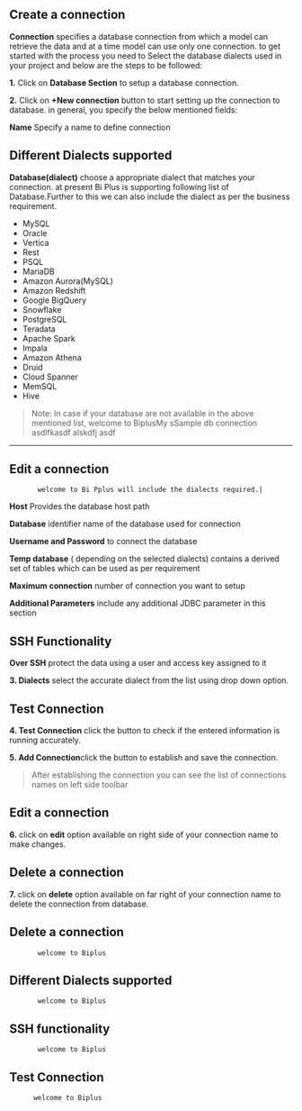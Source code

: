 ## Create  a connection 

 **Connection** specifies a database connection from which a model can retrieve the data and at  a time model can use only one connection. to get started with the process you need to Select the database dialects used in your project and below are the steps to be followed:
 
**1.** Click on **Database Section** to setup a database connection.

**2.** Click on **+New connection**  button to start setting up the connection to database. in general, you specify the below mentioned fields:

**Name** Specify a name to define connection

## Different Dialects supported

 **Database(dialect)** choose a appropriate dialect that matches your connection. at present Bi Plus is supporting following list of Database.Further to this we can also include the dialect as per the business requirement.
   - MySQL
   - Oracle
   - Vertica
   - Rest
   - PSQL
   - MariaDB
   - Amazon Aurora(MySQL)  
   - Amazon Redshift
   - Google BigQuery
   - Snowflake
   - PostgreSQL
   - Teradata
   - Apache Spark
   - Impala
   - Amazon Athena
   - Druid
   - Cloud Spanner
   - MemSQL
   - Hive
   
>Note: In case if your database are not available in the above mentioned list,          welcome to BiplusMy sSample db connection
           asdlfkasdf alskdfj asdf


----------


## Edit a connection

           welcome to Bi Pplus will include the dialects required.|

 **Host** Provides the database host path
 
**Database** identifier name of the database used for connection

**Username and Password** to connect the database

**Temp database** ( depending on the selected dialects) contains a derived set of tables which can be used as per requirement

**Maximum connection** number of connection you want to setup

**Additional Parameters** include any additional JDBC parameter in this section

## SSH Functionality

**Over SSH** protect the data using a user and access key assigned to it

**3. Dialects** select the accurate dialect from the list using drop down option.

## Test Connection

**4. Test Connection** click the button to check if the entered information is running accurately.

**5. Add Connection**click the button to establish and save the connection.

>After establishing the connection you can see the list of connections names on left side toolbar


## Edit a connection

   **6.** click on **edit** option available on right side of your connection name to make changes.

## Delete a connection


**7.** click on **delete** option available on far right of your connection name to delete the connection from database.

## Delete a connection

           welcome to Biplus

## Different Dialects supported

           welcome to Biplus

## SSH functionality

           welcome to Biplus

## Test Connection

          welcome to Biplus
<!--stackedit_data:
eyJoaXN0b3J5IjpbLTg5MDY1MzExMSwtNzI0NDQ5NzgsMTYzOD
ExNzg4MiwtMTI3MTA5OTQzNl19
-->